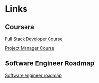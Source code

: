 # Links

## Coursera

[Full Stack Developer Course](https://www.coursera.org/professional-certificates/ibm-full-stack-javascript-developer)

[Project Manager Course](https://www.coursera.org/professional-certificates/google-project-management)

## Software Engineer Roadmap

[Software engineer roadmap](https://roadmap.sh)

